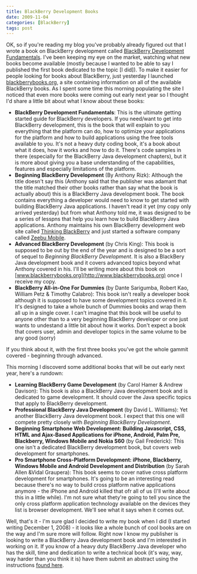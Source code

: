```yaml
---
title: BlackBerry Development Books
date: 2009-11-04
categories: [BlackBerry]
tags: post
---
```


OK, so if you're reading my blog you've probably already figured out that I wrote a book on BlackBerry development called [BlackBerry Development Fundamentals](http://www.bbdevfundamentals.com "BlackBerry Development Fundamentals"). I've been keeping my eye on the market, watching what new books become available (mostly because I wanted to be able to say I published the first book dedicated to the topic \[I did\]). To make it easier for people looking for books about BlackBerry, just yesterday I launched [blackberrybooks.org](http://www.blackberrybooks.org "blackberrybooks.org"), a site containing information on all of the available BlackBerry books. As I spent some time this morning populating the site I noticed that even more books were coming out early next year so I thought I'd share a little bit about what I know about these books:

*   **BlackBerry Development Fundamentals**: This is the ultimate getting started guide for BlackBerry developers. If you need/want to get into BlackBerry development, this is the book that will explain to you everything that the platform can do, how to optimize your applications for the platform and how to build applications using the free tools available to you. It's not a heavy duty coding book, it's a book about what it does, how it works and how to do it. There's code samples in there (especially for the BlackBerry Java development chapters), but it is more about giving you a base understanding of the capabilities, features and especially limitations of the platform.
*   **Beginning BlackBerry Development** (By Anthony Rizk): Although the title doesn't say this (Anthony said that the publisher was adamant that the title matched their other books rather than say what the book is actually about) this is a BlackBerry Java development book. The book contains everything a developer would need to know to get started with building BlackBerry Java applications. I haven't read it yet (my copy only arrived yesterday) but from what Anthony told me, it was designed to be a series of lesspns that help you learn how to build BlackBerry Java applications. Anthony maintains his own BlackBerry development web site called [Thinking BlackBerry](http://www.thinkingblackberry.com/) and just started a software company called [Zeebu Mobile](http://www.zeebu.com).
*   **Advanced BlackBerry Development** (by Chris King): This book is supposed to be out by the end of the year and is designed to be a sort of sequel to _Beginning BlackBerry Development_. It is also a BlackBery Java development book and it covers advanced topics beyond what Anthony covered in his. I'll be writing more about this book on [www.blackberrybooks.org](http://www.blackberrybooks.org) once I receive my copy.
*   **BlackBerry All-in-One For Dummies** (by Dante Sarigumba, Robert Kao, William Petz & Timothy Calabro): This book isn't really a developer book although it is supposed to have some development topics covered in it. It's designed to take a whole bunch of Dummies books and wrap them all up in a single cover. I can't imagine that this book will be useful to anyone other than to a very beginning BlackBerry developer or one just wants to undestand a little bit about how it works. Don't expect a book that covers user, admin and developer topics in the same volume to be any good (sorry)  
    

  
If you think about it, with the first three books you've got the whole gammit covered - beginning through advanced.

This morning I discoverd some additional books that will be out early next year, here's a rundown:  

*   **Learning BlackBerry Game Development** (by Carol Hamer & Andrew Davison): This book is also a BlackBerry Java development book and is dedicated to game development. It should cover the Java specific topics that apply to BlackBerry development.
*   **Professional BlackBerry Java Development** (by David L. Williams): Yet another BlackBerry Java development book. I expect that this one will compete pretty closely with _Beginning BlackBerry Development_.
*   **Beginning Smartphone Web Development: Building Javascript, CSS, HTML and Ajax-Based Applications for iPhone, Android, Palm Pre, Blackberry, Windows Mobile and Nokia S60** (by Gail Frederick): This one isn't a dedicated BlackBerry development book, but covers web development for smartphones.
*   **Pro Smartphone Cross-Platform Development: iPhone, Blackberry, Windows Mobile and Android Development and Distribution** (by Sarah Allen &Vidal Graupera): This book seems to cover native cross platform development for smartphones. It's going to be an interesting read because there's no way to build cross platform native applications anymore - the iPhone and Android killed that ofr all of us (I'll write about this in a little while). I'm not sure what thety're going to tell you since the only cross platform application technology available on the devices they list is browser development. We'll see what it says when it comes out.

  
Well, that's it - I'm sure glad I decided to write my book when I did (I started writing December 1, 2008) - it looks like a whole bunch of cool books are on the way and I'm sure more will follow. Right now I know my publisher is looking to write a BlackBerry Java development book and I'm interested in working on it. If you know of a heavy duty BlackBerry Java developer who has the skill, time and dedication to write a technical book (it's way, way, way harder than you think it is) have them submit an abstract using the instructions [found here](http://www.informit.com/about/write_for_us.aspx).